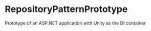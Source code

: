RepositoryPatternPrototype
==========================

Prototype of an ASP.NET application with Unity as the DI container
